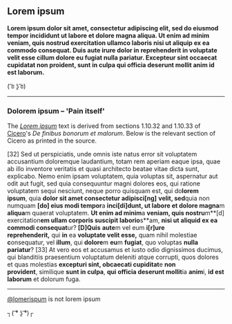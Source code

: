 ## Lorem ipsum

**Lorem ipsum dolor sit amet, consectetur adipiscing elit, sed do eiusmod tempor incididunt ut labore et dolore magna aliqua. Ut enim ad minim veniam, quis nostrud exercitation ullamco laboris nisi ut aliquip ex ea commodo consequat. Duis aute irure dolor in reprehenderit in voluptate velit esse cillum dolore eu fugiat nulla pariatur. Excepteur sint occaecat cupidatat non proident, sunt in culpa qui officia deserunt mollit anim id est laborum.**

( ͡ಠ ʖ̯ ͡ಠ)  

---

### Dolorem ipsum – 'Pain itself'

The [_Lorem ipsum_](https://en.wikipedia.org/wiki/Lorem_ipsum) text is derived from sections 1.10.32 and 1.10.33 of [Cicero](https://en.wikipedia.org/wiki/Cicero)'s _De finibus bonorum et malorum_. Below is the relevant section of Cicero as printed in the source. 

\[32\] Sed ut perspiciatis, unde omnis iste natus error sit voluptatem accusantium doloremque laudantium, totam rem aperiam eaque ipsa, quae ab illo inventore veritatis et quasi architecto beatae vitae dicta sunt, explicabo. Nemo enim ipsam voluptatem, quia voluptas sit, aspernatur aut odit aut fugit, sed quia consequuntur magni dolores eos, qui ratione voluptatem sequi nesciunt, neque porro quisquam est, qui do**lorem ipsum**, quia **dolor sit amet consectetur adipisci\[ng\]** **velit, sed**quia non numquam **\[do\] eius modi tempor**a **inci\[di\]dunt, ut labore et dolore magna**m **aliqua**m quaerat voluptatem. **Ut enim ad minim**a **veniam, quis nostru**m**\[d\] exercitation**em **ullam co**rporis suscipit **labor**io**s**am, **nisi ut aliquid ex ea commodi consequat**ur? **\[D\]**Q**uis** **aute**m vel eum **i\[r\]ure reprehenderit,** qui **in** ea **voluptate velit esse,** quam nihil molestiae **c**onsequatur, vel **illum**, qui **dolore**m **eu**m **fugiat**, quo voluptas **nulla pariatur**? \[33\] At vero eos et accusamus et iusto odio dignissimos ducimus, qui blanditiis praesentium voluptatum deleniti atque corrupti, quos dolores et quas molestias **excepturi sint, obcaecati cupiditat**e **non** **provident**, similique **sunt in culpa**, **qui officia deserunt mollit**ia **anim**i, **id est laborum** et dolorum fuga.   

---

[@lomerispum](https://github.com/lomerispum) is not lorem ipsum

┐( ͡° ʖ̯ ͡°)┌
